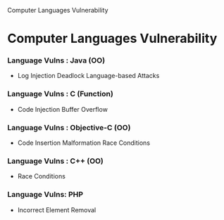 Computer Languages Vulnerability

# Computer Languages Vulnerability


### Language Vulns : Java (OO) 
- Log Injection Deadlock Language-based Attacks  

### Language Vulns : C (Function) 
- Code Injection Buffer Overflow  

### Language Vulns : Objective-C (OO) 
- Code Insertion Malformation Race Conditions  

### Language Vulns : C++ (OO) 
- Race Conditions  

### Language Vulns: PHP 
- Incorrect Element Removal 